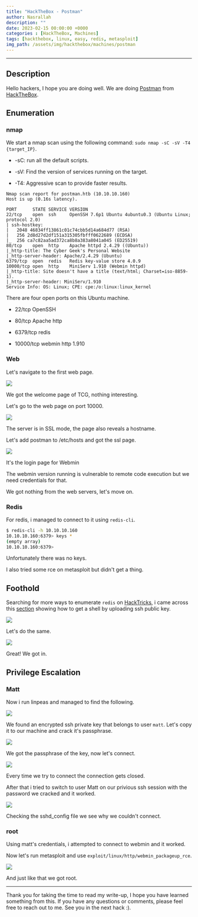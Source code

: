 ```yaml
---
title: "HackTheBox - Postman"
author: Nasrallah
description: ""
date: 2023-02-15 00:00:00 +0000
categories : [HackTheBox, Machines]
tags: [hackthebox, linux, easy, redis, metasploit]
img_path: /assets/img/hackthebox/machines/postman
---
```


<div align="center"> <script src="https://www.hackthebox.eu/badge/565048"></script> </div>

---


## **Description**

Hello hackers, I hope you are doing well. We are doing [Postman](https://app.hackthebox.com/machines/) from [HackTheBox](https://www.hackthebox.com).

## **Enumeration**

### nmap

We start a nmap scan using the following command: `sudo nmap -sC -sV -T4 {target_IP}`.

- -sC: run all the default scripts.

- -sV: Find the version of services running on the target.

- -T4: Aggressive scan to provide faster results.


```terminal
Nmap scan report for postman.htb (10.10.10.160)
Host is up (0.16s latency).

PORT      STATE SERVICE VERSION
22/tcp    open  ssh     OpenSSH 7.6p1 Ubuntu 4ubuntu0.3 (Ubuntu Linux; protocol 2.0)
| ssh-hostkey: 
|   2048 46834ff13861c01c74cbb5d14a684d77 (RSA)
|   256 2d8d27d2df151a315305fbfff0622689 (ECDSA)
|_  256 ca7c82aa5ad372ca8b8a383a8041a045 (ED25519)
80/tcp    open  http    Apache httpd 2.4.29 ((Ubuntu))
|_http-title: The Cyber Geek's Personal Website
|_http-server-header: Apache/2.4.29 (Ubuntu)
6379/tcp  open  redis   Redis key-value store 4.0.9
10000/tcp open  http    MiniServ 1.910 (Webmin httpd)
|_http-title: Site doesn't have a title (text/html; Charset=iso-8859-1).
|_http-server-header: MiniServ/1.910
Service Info: OS: Linux; CPE: cpe:/o:linux:linux_kernel
```

There are four open ports on this Ubuntu machine.

 - 22/tcp OpenSSH

 - 80/tcp Apache http

 - 6379/tcp redis

 - 10000/tcp webmin http 1.910


### Web

Let's navigate to the first web page.

![](1.png)

We got the welcome page of TCG, nothing interesting.

Let's go to the web page on port 10000.

![](2.png)

The server is in SSL mode, the page also reveals a hostname.

Let's add postman to /etc/hosts and got the ssl page.

![](3.png)

It's the login page for Webmin

The webmin version running is vulnerable to remote code execution but we need credentials for that.

We got nothing from the web servers, let's move on.

### Redis

For redis, i managed to connect to it using `redis-cli`.

```bash
$ redis-cli -h 10.10.10.160
10.10.10.160:6379> keys *
(empty array)
10.10.10.160:6379>
```

Unfortunately there was no keys.

I also tried some rce on metasploit but didn't get a thing.

## **Foothold**

Searching for more ways to enumerate `redis` on [HackTricks](https://book.hacktricks.xyz/network-services-pentesting/6379-pentesting-redis), i came across this [section](https://book.hacktricks.xyz/network-services-pentesting/6379-pentesting-redis#ssh) showing how to get a shell by uploading ssh public key.

![](4.png)

Let's do the same.

![](5.png)

Great! We got in.

## **Privilege Escalation**

### Matt

Now i run linpeas and managed to find the following.

![](6.png)

We found an encrypted ssh private key that belongs to user `matt`. Let's copy it to our machine and crack it's passphrase.

![](7.png)

We got the passphrase of the key, now let's connect.

![](8.png)

Every time we try to connect the connection gets closed.

After that i tried to switch to user Matt on our privious ssh session with the password we cracked and it worked.

![](9.png)

Checking the sshd_config file we see why we couldn't connect.

### root

Using matt's credentials, i attempted to connect to webmin and it worked.

Now let's run metasploit and use `exploit/linux/http/webmin_packageup_rce`.

![](10.png)

And just like that we got root.


---

Thank you for taking the time to read my write-up, I hope you have learned something from this. If you have any questions or comments, please feel free to reach out to me. See you in the next hack :).
